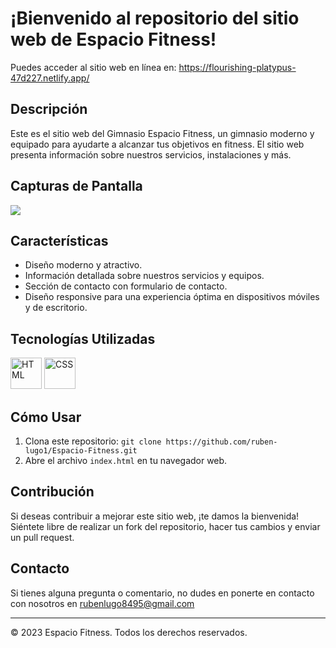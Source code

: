 <h1>¡Bienvenido al repositorio del sitio web de Espacio Fitness!</h1>

Puedes acceder al sitio web en línea en: https://flourishing-platypus-47d227.netlify.app/

## Descripción

Este es el sitio web del Gimnasio Espacio Fitness, un gimnasio moderno y equipado para ayudarte a alcanzar tus objetivos en fitness. El sitio web presenta información sobre nuestros servicios, instalaciones y más.

## Capturas de Pantalla

<img src="https://raw.githubusercontent.com/ruben-lugo1/Website-EspacioFitness/main/Img%20Readme.jpg">

## Características

- Diseño moderno y atractivo.
- Información detallada sobre nuestros servicios y equipos.
- Sección de contacto con formulario de contacto.
- Diseño responsive para una experiencia óptima en dispositivos móviles y de escritorio.

## Tecnologías Utilizadas

<div aline="left">
<div>
<img src="https://img.icons8.com/color/1x/html-5.png" title="HTML" alt="HTML" width="50" height="50"/>
<img src="https://img.icons8.com/color/1x/css3.png" title="CSS" alt="CSS" width="50" height="50"/>
</div>

## Cómo Usar

1. Clona este repositorio: `git clone https://github.com/ruben-lugo1/Espacio-Fitness.git`
2. Abre el archivo `index.html` en tu navegador web.

## Contribución

Si deseas contribuir a mejorar este sitio web, ¡te damos la bienvenida! Siéntete libre de realizar un fork del repositorio, hacer tus cambios y enviar un pull request.

## Contacto

Si tienes alguna pregunta o comentario, no dudes en ponerte en contacto con nosotros en rubenlugo8495@gmail.com

---

© 2023 Espacio Fitness. Todos los derechos reservados.
